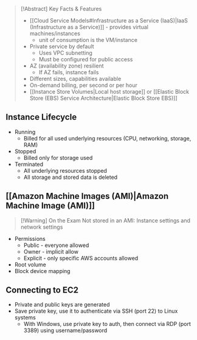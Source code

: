 >[!Abstract] Key Facts & Features
> - [[Cloud Service Models#Infrastructure as a Service (IaaS)|IaaS (Infrastructure as a Service)]] - provides virtual machines/instances
> 	- unit of consumption is the VM/instance
> - Private service by default
> 	- Uses VPC subnetting
> 	- Must be configured for public access
> - AZ (availability zone) resilient
> 	- If AZ fails, instance fails
> - Different sizes, capabilities available
> - On-demand billing, per second or per hour
> - [[Instance Store Volumes|Local host storage]] or [[Elastic Block Store (EBS) Service Architecture|Elastic Block Store EBS)]]

## Instance Lifecycle

- Running
	- Billed for all used underlying resources (CPU, networking, storage, RAM)
- Stopped
	- Billed only for storage used
- Terminated
	- All underlying resources stopped
	- All storage and stored data is deleted

## [[Amazon Machine Images (AMI)|Amazon Machine Image (AMI)]]

>[!Warning] On the Exam
>Not stored in an AMI: Instance settings and network settings

- Permissions
	- Public - everyone allowed
	- Owner - implicit allow
	- Explicit - only specific AWS accounts allowed
- Root volume
- Block device mapping

## Connecting to EC2

- Private and public keys are generated
- Save private key, use it to authenticate via SSH (port 22) to Linux systems
	- With Windows, use private key to auth, then connect via RDP (port 3389) using username/password